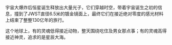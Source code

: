   宇宙大爆炸后恒星诞生释放出大量光子，它们穿越时空，带着宇宙诞生之初的信息，撞到了JWST直径6.5米的镀金镜面上，最终它们在接近绝对零度的感光材料上结束了整整130亿年的旅行。  

  这个地球上，有的灵魂低得接近动物，整天围绕吃住及男女那点事；有的灵魂高得接近神灵，追求的是星辰大海。  